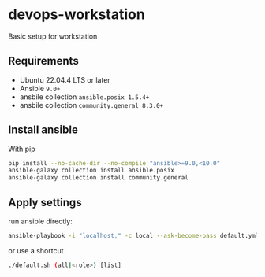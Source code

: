 # devops-workstation
Basic setup for workstation

## Requirements

* Ubuntu 22.04.4 LTS or later
* Ansible `9.0+`
* ansbile collection `ansible.posix 1.5.4+`
* ansbile collection `community.general 8.3.0+`

## Install ansible

With pip

```bash
pip install --no-cache-dir --no-compile "ansible>=9.0,<10.0"
ansible-galaxy collection install ansible.posix
ansible-galaxy collection install community.general
```

## Apply settings

run ansible directly:
```bash
ansible-playbook -i "localhost," -c local --ask-become-pass default.yml
```

or use a shortcut
```bash
./default.sh (all|<role>) [list]
```
